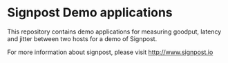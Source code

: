 # Signpost Demo applications

This repository contains demo applications for measuring
goodput, latency and jitter between two hosts for a demo
of Signpost.

For more information about signpost, please visit http://www.signpost.io

